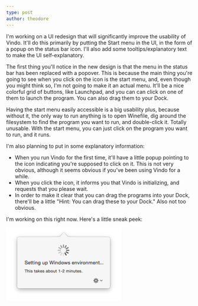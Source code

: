```yaml
---
type: post
author: theodore
---
```


I'm working on a UI redesign that will significantly improve the usability of Vindo. It'll do this primarily by putting the Start menu in the UI, in the form of a popup on the status bar icon. I'll also add some tooltips/explanatory text to make the UI self-explanatory.

The first thing you'll notice in the new design is that the menu in the status bar has been replaced with a popover. This is because the main thing you're going to see when you click on the icon is the start menu, and, even though you might think so, I'm not going to make it an actual menu. It'll be a nice colorful grid of buttons, like Launchpad, and you can can click on one of them to launch the program. You can also drag them to your Dock.

Having the start menu easily accessible is a big usability plus, because without it, the only way to run anything is to open Winefile, dig around the filesystem to find the program you want to run, and double-click it. Totally unusable. With the start menu, you can just click on the program you want to run, and it runs.

I'm also planning to put in some explanatory information:

  - When you run Vindo for the first time, it'll have a little popup pointing to the icon indicating you're supposed to click on it. This is not very obvious, although it seems obvious if you've been using Vindo for a while.
  - When you click the icon, it informs you that Vindo is initializing, and requests that you please wait.
  - In order to make it clear that you can drag the programs into your Dock, there'll be a little "Hint: You can drag these to your Dock." Also not too obvious.
  
I'm working on this right now. Here's a little sneak peek:

![setting up][setup]
  
  [setup]: /images/setting-up.png
  